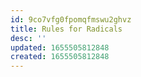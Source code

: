 ```yaml
---
id: 9co7vfg0fpomqfmswu2ghvz
title: Rules for Radicals
desc: ''
updated: 1655505812848
created: 1655505812848
---
```


